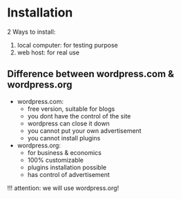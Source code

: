 # Installation

2 Ways to install:

1. local computer: for testing purpose
2. web host: for real use

## Difference between wordpress.com & wordpress.org

- wordpress.com:
  - free version, suitable for blogs
  - you dont have the control of the site
  - wordpress can close it down
  - you cannot put your own advertisement
  - you cannot install plugins
- wordpress.org:
  - for business & economics
  - 100% customizable
  - plugins installation possible
  - has control of advertisement

!!! attention: we will use wordpress.org!
